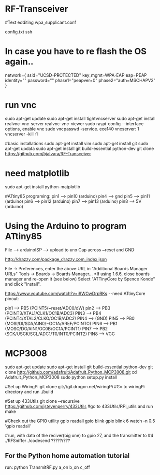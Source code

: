 # RF-Transceiver

#Text edditing
wpa_supplicant.conf

config.txt
ssh

# In case you have to re flash the OS again..
network={
    ssid="UCSD-PROTECTED"
    key_mgmt=WPA-EAP
    eap=PEAP
    identity=""
    password=""
    phase1="peapver=0"
    phase2="auth=MSCHAPV2"
}
# run vnc
sudo apt-get update
sudo apt-get install tightvncserver
sudo apt-get install realvnc-vnc-server realvnc-vnc-viewer
sudo raspi-config
--interface options, enable vnc
sudo vncpasswd -service.
    ece140
vncserver: 1
vncserver -kill :1

#basic installations
sudo apt-get install vim
sudo apt-get install git
sudo apt-get updata
sudo apt-get install git build-essential python-dev
git clone https://github.com/bjalvara/RF-Transceiver

# need matplotlib
sudo apt-get install python-matplotlib

#ATtiny85
programing:
pin1 --> pin10 (arduino)
pin4 --> gnd
pin5 --> pin11 (arduino)
pin6 --> pin12 (arduino)
pin7 --> pin13 (arduino)
pin8 --> 5V (arduino)

# Using the Arduino to program ATtiny85 
File --> arduinoISP --> upload to uno
Cap across ~reset and GND

http://drazzy.com/package_drazzy.com_index.json

File -> Preferences, enter the above URL in "Additional Boards Manager URLs"
Tools -> Boards -> Boards Manager... *If using 1.6.6, close boards manager and re-open it (see below)
Select "ATTinyCore by Spence Konde" and click "Install".

https://www.youtube.com/watch?v=i9WOwDrpRKs
--need ATtinyCore
pinout:

pin1 --> PB5 (PCINT5/~reset/ADC0/dW) 
pin2 --> PB3 (PCINT3/XTAL1/CLK1/OC1B/ADC3) 
PIN3 --> PB4 (PCINT4/XTAL2/CLKO/OC1B/ADC2) 
PIN4 --> (GND)
PIN5 --> PB0 (MOSI/DI/SDA/AIN0/~OC1A/AREF/PCINTO)
PIN6 --> PB1 (MOSO/DO/AIN1/OC0B/OC1A/PCINT1)
PIN7 --> PB2 (SCK/USCK/SCL/ADC1/T0/INT0/PCINT2)
PIN8 --> VCC

# MCP3008
sudo apt-get update
sudo apt-get install git build-essential python-dev
git clone http://github.com/adafruit/Adafruit_Python_MCP3008.git
cd Adafruit_Python_MCP3008
sudo python setup.py install

#Set up WiringPi
git clone git://git.drogon.net/wiringPi
#Go to wiringPi directory and run
./build

#Set up 433Utils
git clone ‑‑recursive https://github.com/jstevenperry/433Utils
#go to 433Utils/RPi_utils and run 
make

#Check out the GPIO utility
gpio readall
gpio blink
gpio blink 6
watch -n 0.5 'gpio readall'

#run, with data of the reciver(big one) to gpio 27, and the transmitter to #4
./RFSniffer 
./codesend ?????/???


## For the Python home automation tutorial
run: python TransmitRF.py a_on b_on c_off

